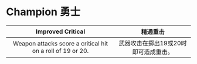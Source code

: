 # Champion 勇士
|Improved Critical|精通重击|
|:-:|:-:|
|Weapon attacks score a critical hit on a roll of 19 or 20.|武器攻击在掷出19或20时即可造成重击。|